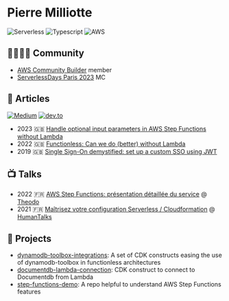 # Pierre Milliotte

![Serverless](https://img.shields.io/badge/Serverless-%23FFFFFF?logo=serverless&logoColor=red&style=for-the-badge)
![Typescript](https://img.shields.io/badge/typescript%20-%23FFFFFF.svg?&style=for-the-badge&logo=typescript&logoColor=blue)
![AWS](https://img.shields.io/badge/AWS-%23FFFFFF?logo=amazon-aws&logoColor=orange&style=for-the-badge)

## 👨‍👩‍👧‍👦 Community

- [AWS Community Builder](https://aws.amazon.com/fr/developer/community/community-builders/) member
- [ServerlessDays Paris 2023](https://paris.serverlessdays.io/) MC

## 📖 Articles

[![Medium](https://img.shields.io/badge/medium-@fbarthelet-black?style=social&logo=medium)](https://medium.com/@fbarthelet)
[![dev.to](https://img.shields.io/badge/dev.to-@fredericbarthelet-black?style=social&logo=dev.to)](https://dev.to/fredericbarthelet)

- 2023 🇬🇧 [Handle optional input parameters in AWS Step Functions without Lambda](https://dev.to/slsbytheodo/handle-optional-input-parameters-in-aws-step-functions-without-lambda-424m)
- 2022 🇬🇧 [Functionless: Can we do (better) without Lambda](https://dev.to/kumo/functionless-can-we-do-better-without-lambda-4koa)
- 2019 🇬🇧 [Single Sign-On demystified: set up a custom SSO using JWT](https://blog.theodo.com/2019/07/single-sign-on/)

## 📺 Talks

- 2022 🇫🇷 [AWS Step Functions: présentation détaillée du service](https://youtu.be/3v7yft_AVuA) @ [Theodo](https://www.theodo.fr/)
- 2021 🇫🇷 [Maîtrisez votre configuration Serverless / Cloudformation](https://youtu.be/K-_RcoFzZ-I?t=3434) @ [HumanTalks](https://humantalks.com)

## 🚀 Projects

- [dynamodb-toolbox-integrations](https://github.com/pmilliotte/dynamodb-toolbox-integrations): A set of CDK constructs easing the use of dynamodb-toolbox in functionless architectures
- [documentdb-lambda-connection](https://github.com/pmilliotte/documentdb-lambda-connection): CDK construct to connect to Documentdb from Lambda
- [step-functions-demo](https://github.com/pmilliotte/step-functions-demo): A repo helpful to understand AWS Step Functions features
